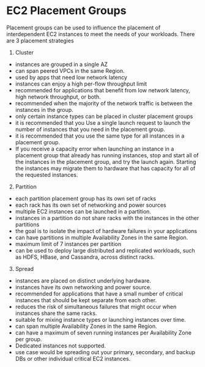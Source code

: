 # EC2 Placement Groups

Placement groups can be used to influence the placement of interdependent EC2 instances to meet the needs of your workloads. 
There are 3 placement strategies

1. Cluster 

- instances are grouped in a single AZ
- can span peered VPCs in the same Region.
- used by apps that need low network latency 
- instances can enjoy a high per-flow throughput limit
- recommended for applications that benefit from low network latency, high network throughput, or both.
- recommended when the majority of the network traffic is between the instances in the group.
- only certain instance types can be placed in cluster placement groups
- it is recommended that you Use a single launch request to launch the number of instances that you need in the placement group.
- it is recommended that you use the same type for all instances in a placement group.
- If you receive a capacity error when launching an instance in a placement group that already has running instances, stop and start all of the instances in the placement group, and try the launch again. Starting the instances may migrate them to hardware that has capacity for all of the requested instances.

2. Partition

- each partition placement group has its own set of racks
- each rack has its own set of networking and power sources
- multiple EC2 instances can be launched in a partition.
- instances in a partition do not share racks with the instances in the other partitions
- the goal is to isolate the impact of hardware failures in your applications
- can have partitions in multiple Availability Zones in the same Region.
- maximum limit of 7 instances per partition
- can be used to deploy large distributed and replicated workloads, such as HDFS, HBase, and Cassandra, across distinct racks.

3. Spread

- instances are placed on distinct underlying hardware.
- instances have its own networking and power source.
- recommended for applications that have a small number of critical instances that should be kept separate from each other.
- reduces the risk of simultaneous failures that might occur when instances share the same racks.
- suitable for mixing instance types or launching instances over time.
- can span multiple Availability Zones in the same Region.
- can have a maximum of seven running instances per Availability Zone per group.
- Dedicated instances not supported.
- use case would be spreading out your primary, secondary, and backup DBs or other individual critical EC2 instances. 